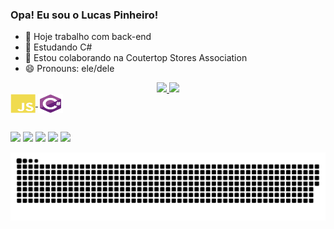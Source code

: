 ### Opa! Eu sou o Lucas Pinheiro!

- 🔭 Hoje trabalho com back-end
- 🌱 Estudando C#
- 👯 Estou colaborando na Coutertop Stores Association
- 😄 Pronouns: ele/dele

<div align="center">
  <a href="https://github.com/Pinheiro07">
  <img height="180em" src="https://github-readme-stats.vercel.app/api?username=Pinheiro07&show_icons=true&theme=dark&include_all_commits=true&count_private=true"/>
  <img height="180em" src="https://github-readme-stats.vercel.app/api/top-langs/?username=Pinheiro07&layout=compact&langs_count=7&theme=dark"/>
</div>
  <img align="center" alt="Rafa-Js" height="30" width="40" src="https://raw.githubusercontent.com/devicons/devicon/master/icons/javascript/javascript-plain.svg">
  <img align="center" alt="Rafa-Csharp" height="30" width="40" src="https://raw.githubusercontent.com/devicons/devicon/master/icons/csharp/csharp-original.svg">
  
  ##
  
  <div> 
  <a href="https://www.youtube.com/channel/UCt6eW-R2zdH-41zadYFF0Ig" target="_blank"><img src="https://img.shields.io/badge/YouTube-FF0000?style=for-the-badge&logo=youtube&logoColor=white" target="_blank"></a>
  <a href="https://www.instagram.com/lucaspiinheiiro/" target="_blank"><img src="https://img.shields.io/badge/-Instagram-%23E4405F?style=for-the-badge&logo=instagram&logoColor=white" target="_blank"></a>
 	<a href="https://www.twitch.tv/lcz_tv" target="_blank"><img src="https://img.shields.io/badge/Twitch-9146FF?style=for-the-badge&logo=twitch&logoColor=white" target="_blank"></a>
  <a href = "mailto:lucassilvapinheiro07@gmail.com"><img src="https://img.shields.io/badge/-Gmail-%23333?style=for-the-badge&logo=gmail&logoColor=white" target="_blank"></a>
  <a href="https://www.linkedin.com/in/lucas-pinheiro-a474b521a/" target="_blank"><img src="https://img.shields.io/badge/-LinkedIn-%230077B5?style=for-the-badge&logo=linkedin&logoColor=white" target="_blank"></a> 
 
  ![Snake animation](https://github.com/Pinheiro07/Pinheiro07/blob/output/github-contribution-grid-snake.svg)
 
</div>
